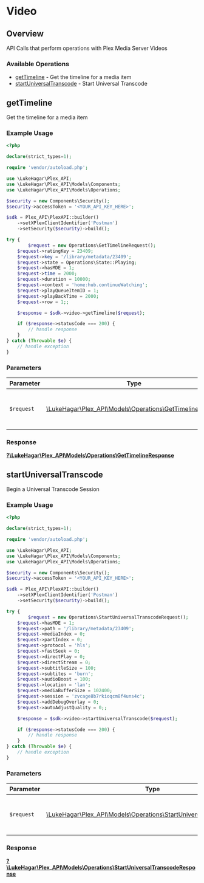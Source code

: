 # Video


## Overview

API Calls that perform operations with Plex Media Server Videos


### Available Operations

* [getTimeline](#gettimeline) - Get the timeline for a media item
* [startUniversalTranscode](#startuniversaltranscode) - Start Universal Transcode

## getTimeline

Get the timeline for a media item

### Example Usage

```php
<?php

declare(strict_types=1);

require 'vendor/autoload.php';

use \LukeHagar\Plex_API;
use \LukeHagar\Plex_API\Models\Components;
use \LukeHagar\Plex_API\Models\Operations;

$security = new Components\Security();
$security->accessToken = '<YOUR_API_KEY_HERE>';

$sdk = Plex_API\PlexAPI::builder()
    ->setXPlexClientIdentifier('Postman')
    ->setSecurity($security)->build();

try {
        $request = new Operations\GetTimelineRequest();
    $request->ratingKey = 23409;
    $request->key = '/library/metadata/23409';
    $request->state = Operations\State::Playing;
    $request->hasMDE = 1;
    $request->time = 2000;
    $request->duration = 10000;
    $request->context = 'home:hub.continueWatching';
    $request->playQueueItemID = 1;
    $request->playBackTime = 2000;
    $request->row = 1;;

    $response = $sdk->video->getTimeline($request);

    if ($response->statusCode === 200) {
        // handle response
    }
} catch (Throwable $e) {
    // handle exception
}
```

### Parameters

| Parameter                                                                                                 | Type                                                                                                      | Required                                                                                                  | Description                                                                                               |
| --------------------------------------------------------------------------------------------------------- | --------------------------------------------------------------------------------------------------------- | --------------------------------------------------------------------------------------------------------- | --------------------------------------------------------------------------------------------------------- |
| `$request`                                                                                                | [\LukeHagar\Plex_API\Models\Operations\GetTimelineRequest](../../Models/Operations/GetTimelineRequest.md) | :heavy_check_mark:                                                                                        | The request object to use for the request.                                                                |


### Response

**[?\LukeHagar\Plex_API\Models\Operations\GetTimelineResponse](../../Models/Operations/GetTimelineResponse.md)**


## startUniversalTranscode

Begin a Universal Transcode Session

### Example Usage

```php
<?php

declare(strict_types=1);

require 'vendor/autoload.php';

use \LukeHagar\Plex_API;
use \LukeHagar\Plex_API\Models\Components;
use \LukeHagar\Plex_API\Models\Operations;

$security = new Components\Security();
$security->accessToken = '<YOUR_API_KEY_HERE>';

$sdk = Plex_API\PlexAPI::builder()
    ->setXPlexClientIdentifier('Postman')
    ->setSecurity($security)->build();

try {
        $request = new Operations\StartUniversalTranscodeRequest();
    $request->hasMDE = 1;
    $request->path = '/library/metadata/23409';
    $request->mediaIndex = 0;
    $request->partIndex = 0;
    $request->protocol = 'hls';
    $request->fastSeek = 0;
    $request->directPlay = 0;
    $request->directStream = 0;
    $request->subtitleSize = 100;
    $request->subtites = 'burn';
    $request->audioBoost = 100;
    $request->location = 'lan';
    $request->mediaBufferSize = 102400;
    $request->session = 'zvcage8b7rkioqcm8f4uns4c';
    $request->addDebugOverlay = 0;
    $request->autoAdjustQuality = 0;;

    $response = $sdk->video->startUniversalTranscode($request);

    if ($response->statusCode === 200) {
        // handle response
    }
} catch (Throwable $e) {
    // handle exception
}
```

### Parameters

| Parameter                                                                                                                         | Type                                                                                                                              | Required                                                                                                                          | Description                                                                                                                       |
| --------------------------------------------------------------------------------------------------------------------------------- | --------------------------------------------------------------------------------------------------------------------------------- | --------------------------------------------------------------------------------------------------------------------------------- | --------------------------------------------------------------------------------------------------------------------------------- |
| `$request`                                                                                                                        | [\LukeHagar\Plex_API\Models\Operations\StartUniversalTranscodeRequest](../../Models/Operations/StartUniversalTranscodeRequest.md) | :heavy_check_mark:                                                                                                                | The request object to use for the request.                                                                                        |


### Response

**[?\LukeHagar\Plex_API\Models\Operations\StartUniversalTranscodeResponse](../../Models/Operations/StartUniversalTranscodeResponse.md)**

